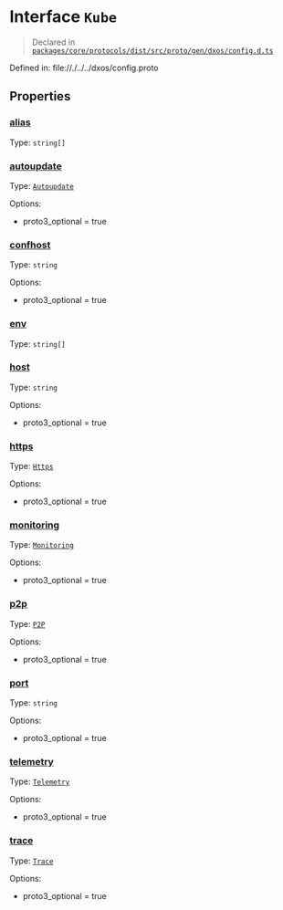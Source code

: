 # Interface `Kube`
> Declared in [`packages/core/protocols/dist/src/proto/gen/dxos/config.d.ts`]()

Defined in:
   file://./../../dxos/config.proto
## Properties
### [alias]()
Type: <code>string[]</code>
### [autoupdate]()
Type: <code>[Autoupdate](/api/@dxos/config/interfaces/Autoupdate)</code>

Options:
  - proto3_optional = true
### [confhost]()
Type: <code>string</code>

Options:
  - proto3_optional = true
### [env]()
Type: <code>string[]</code>
### [host]()
Type: <code>string</code>

Options:
  - proto3_optional = true
### [https]()
Type: <code>[Https](/api/@dxos/config/interfaces/Https)</code>

Options:
  - proto3_optional = true
### [monitoring]()
Type: <code>[Monitoring](/api/@dxos/config/interfaces/Monitoring)</code>

Options:
  - proto3_optional = true
### [p2p]()
Type: <code>[P2P](/api/@dxos/config/interfaces/P2P)</code>

Options:
  - proto3_optional = true
### [port]()
Type: <code>string</code>

Options:
  - proto3_optional = true
### [telemetry]()
Type: <code>[Telemetry](/api/@dxos/config/interfaces/Telemetry)</code>

Options:
  - proto3_optional = true
### [trace]()
Type: <code>[Trace](/api/@dxos/config/interfaces/Trace)</code>

Options:
  - proto3_optional = true